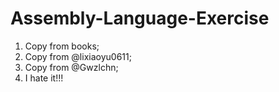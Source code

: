 # Assembly-Language-Exercise
1. Copy from books;
2. Copy from @lixiaoyu0611;
3. Copy from @Gwzlchn;
4. I hate it!!!